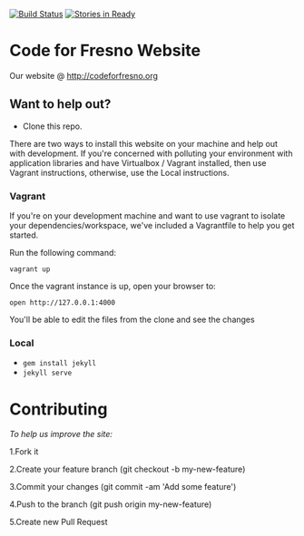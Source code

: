 [![Build Status](https://travis-ci.org/CodeforFresno/codeforfresno.github.io.svg)](https://travis-ci.org/CodeforFresno/codeforfresno.github.io)
[![Stories in Ready](https://badge.waffle.io/codeforfresno/codeforfresno.org.png?label=ready&title=Ready)](https://waffle.io/codeforfresno/codeforfresno.org)

# Code for Fresno Website

Our website @ http://codeforfresno.org

## Want to help out?

- Clone this repo.

There are two ways to install this website on your machine and help out with
development. If you're concerned with polluting your environment with
application libraries and have Virtualbox / Vagrant installed, then use
Vagrant instructions, otherwise, use the Local instructions.

### Vagrant

If you're on your development machine and want to use vagrant to isolate your
dependencies/workspace, we've included a Vagrantfile to help you get started.

Run the following command:

`vagrant up`

Once the vagrant instance is up, open your browser to:

`open http://127.0.0.1:4000`

You'll be able to edit the files from the clone and see the changes

### Local

- `gem install jekyll`
- `jekyll serve`

# Contributing
*To help us improve the site:*

1.Fork it

2.Create your feature branch (git checkout -b my-new-feature)

3.Commit your changes (git commit -am 'Add some feature')

4.Push to the branch (git push origin my-new-feature)

5.Create new Pull Request


